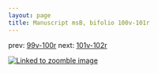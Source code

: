 ```yaml
---
layout: page
title: Manuscript msB, bifolio 100v-101r
---
```


prev: [99v-100r](../99v-100r/) next: [101v-102r](../101v-102r/)



[![Linked to zoomble image](http://www.homermultitext.org/iipsrv?IIIF=/project/homer/pyramidal/deepzoom/hmt/vbbifolio/v1/vb_100v_101r.tif/full/2000,/0/default.jpg)](http://www.homermultitext.org/ict2/?urn=urn:cite2:hmt:vbbifolio.v1:vb_100v_101r)

